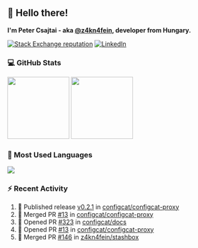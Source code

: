 ## 👋 Hello there!

**I'm Peter Csajtai - aka [@z4kn4fein](https://github.com/z4kn4fein), developer from Hungary.**

[![Stack Exchange reputation](https://img.shields.io/stackexchange/stackoverflow/r/8700582?color=orange&label=reputation&logo=stackoverflow&style=for-the-badge)](https://stackoverflow.com/users/8700582)
[![LinkedIn](https://img.shields.io/badge/linkedin-%230077B5.svg?style=for-the-badge&logo=linkedin&logoColor=white)](https://www.linkedin.com/in/csajtai-p%C3%A9ter-45395341/)

### 💻 GitHub Stats

<div>
  <img height="140px" src="https://github-readme-stats-pcsajtai.vercel.app/api?username=z4kn4fein&show_icons=true&hide_border=true&count_private=true&custom_title=Stats&theme=dracula&line_height=24&hide_title=true">
  <img height="140px" src="https://streak-stats.demolab.com?user=z4kn4fein&theme=dracula&hide_border=true">
  
</div>

### :toolbox: Most Used Languages

<img src="https://github-readme-stats-pcsajtai.vercel.app/api/top-langs/?username=z4kn4fein&theme=dracula&hide_border=true&layout=compact&langs_count=8&hide_title=true">

### :zap: Recent Activity

<!--START_SECTION:activity-->
1. 🚀 Published release [v0.2.1](https://github.com/configcat/configcat-proxy/releases/tag/v0.2.1) in [configcat/configcat-proxy](https://github.com/configcat/configcat-proxy)
2. 🎉 Merged PR [#13](https://github.com/configcat/configcat-proxy/pull/13) in [configcat/configcat-proxy](https://github.com/configcat/configcat-proxy)
3. 💪 Opened PR [#323](https://github.com/configcat/docs/pull/323) in [configcat/docs](https://github.com/configcat/docs)
4. 💪 Opened PR [#13](https://github.com/configcat/configcat-proxy/pull/13) in [configcat/configcat-proxy](https://github.com/configcat/configcat-proxy)
5. 🎉 Merged PR [#146](https://github.com/z4kn4fein/stashbox/pull/146) in [z4kn4fein/stashbox](https://github.com/z4kn4fein/stashbox)
<!--END_SECTION:activity-->
